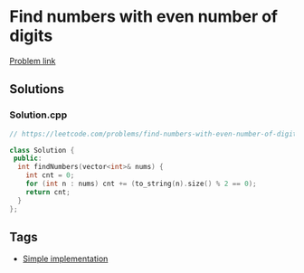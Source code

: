 # Find numbers with even number of digits

[Problem link](https://leetcode.com/problems/find-numbers-with-even-number-of-digits)

## Solutions


### Solution.cpp
```cpp
// https://leetcode.com/problems/find-numbers-with-even-number-of-digits

class Solution {
 public:
  int findNumbers(vector<int>& nums) {
    int cnt = 0;
    for (int n : nums) cnt += (to_string(n).size() % 2 == 0);
    return cnt;
  }
};
```
## Tags

* [Simple implementation](/Collections/simple-implementation.md#simple-implementation)
